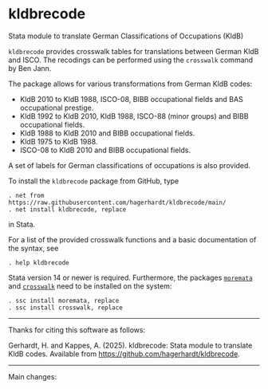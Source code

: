 # kldbrecode
Stata module to translate German Classifications of Occupations (KldB)

`kldbrecode` provides crosswalk tables for translations between German KldB and ISCO.
The recodings can be performed using the `crosswalk` command by Ben Jann.

The package allows for various transformations from German KldB codes:

- KldB 2010 to KldB 1988, ISCO-08, BIBB occupational fields and BAS occupational prestige.
- KldB 1992 to KldB 2010, KldB 1988, ISCO-88 (minor groups) and BIBB occupational fields.
- KldB 1988 to KldB 2010 and BIBB occupational fields.
- KldB 1975 to KldB 1988.
- ISCO-08 to KldB 2010 and BIBB occupational fields.

A set of labels for German classifications of occupations is also provided.

To install the `kldbrecode` package from GitHub, type

    . net from https://raw.githubusercontent.com/hagerhardt/kldbrecode/main/
    . net install kldbrecode, replace

in Stata.

For a list of the provided crosswalk functions and a basic documentation of the syntax, see

    . help kldbrecode

Stata version 14 or newer is required. Furthermore, the packages
[`moremata`](https://github.com/benjann/moremata) and [`crosswalk`](https://github.com/benjann/crosswalk) need to be installed on the system:

    . ssc install moremata, replace
    . ssc install crosswalk, replace

---

Thanks for citing this software as follows:

Gerhardt, H. and Kappes, A. (2025). kldbrecode: Stata module to translate KldB codes. Available from https://github.com/hagerhardt/kldbrecode.

---

Main changes:
